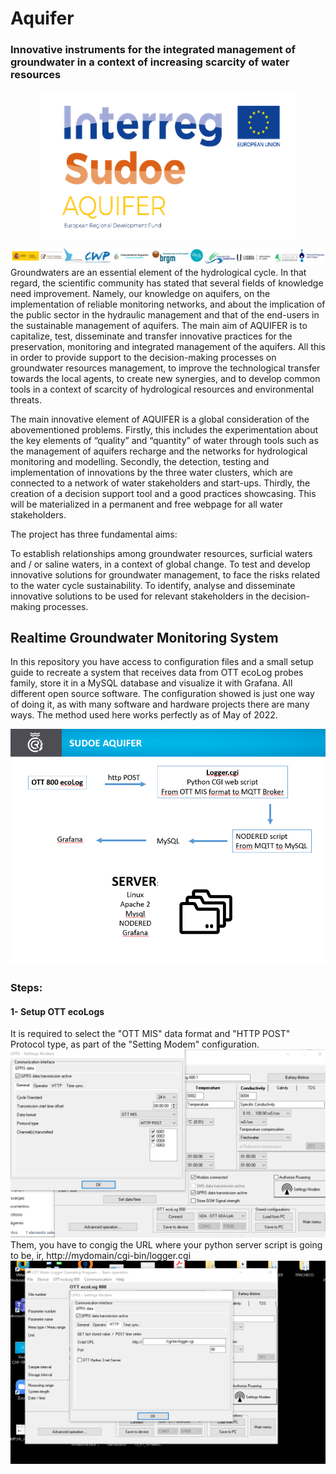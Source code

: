 <h1>Aquifer</h1><p align="center">
<h3>Innovative instruments for the integrated management of groundwater in a context of increasing scarcity of water resources</h3></p>
<p align="center"><img align="center" src="https://github.com/C-R-C-C/Sudoe_AQUIFER/blob/7943a2ce40d12c08c771c9c4349af5c0bcc747a9/images/LOGO_sudoe.png"></p>
<img src="https://github.com/C-R-C-C/Sudoe_AQUIFER/blob/7943a2ce40d12c08c771c9c4349af5c0bcc747a9/images/footer.png">
Groundwaters are an essential element of the hydrological cycle. In that regard, the scientific community has stated that several fields of knowledge need improvement. Namely, our knowledge on aquifers, on the implementation of reliable monitoring networks, and about the implication of the public sector in the hydraulic management and that of the end-users in the sustainable management of aquifers. The main aim of AQUIFER is to capitalize, test, disseminate and transfer innovative practices for the preservation, monitoring and integrated management of the aquifers. All this in order to provide support to the decision-making processes on groundwater resources management, to improve the technological transfer towards the local agents, to create new synergies, and to develop common tools in a context of scarcity of hydrological resources and environmental threats.

The main innovative element of AQUIFER is a global consideration of the abovementioned problems. Firstly, this includes the experimentation about the key elements of “quality” and “quantity” of water through tools such as the management of aquifers recharge and the networks for hydrological monitoring and modelling. Secondly, the detection, testing and implementation of innovations by the three water clusters, which are connected to a network of water stakeholders and start-ups. Thirdly, the creation of a decision support tool and a good practices showcasing. This will be materialized in a permanent and free webpage for all water stakeholders.

The project has three fundamental aims:

To establish relationships among groundwater resources, surficial waters and / or saline waters, in a context of global change.
To test and develop innovative solutions for groundwater management, to face the risks related to the water cycle sustainability.
To identify, analyse and disseminate innovative solutions to be used for relevant stakeholders in the decision-making processes.
 
 <h2>Realtime Groundwater Monitoring System</h2>
 
 In this repository you have access to configuration files and a small setup guide to recreate a system that receives data from OTT ecoLog probes family, store it in a MySQL database and visualize it with Grafana. All different open source software. The configuration showed is just one way
 of doing it, as with many software and hardware projects there are many ways. The method used here works perfectly as of May of 2022.
 
 <img src="https://github.com/C-R-C-C/Sudoe_AQUIFER/blob/c07b741be2d2685c0466f9e38c8451c479a72d8e/Esquema.png">
 
 <h3>Steps:</h3>
 
 <h4> 1- Setup OTT ecoLogs </h4>
 It is required to select the "OTT MIS" data format and "HTTP POST" Protocol type, as part of the "Setting Modem" configuration.
 <img src="https://github.com/C-R-C-C/Sudoe_AQUIFER/blob/e89bc1921ed5e133799dc9058e8e250d74ff626b/images/OTT_CONFIG_CRCC2.png">
 Them, you have to congig the URL where your python server script is going to be, ir, http://mydomain/cgi-bin/logger.cgi
 <img src="https://github.com/C-R-C-C/Sudoe_AQUIFER/blob/e89bc1921ed5e133799dc9058e8e250d74ff626b/images/OTT_CONFIG_CRCC.png">
 
 
 
 
 
 
 
 
 
 
